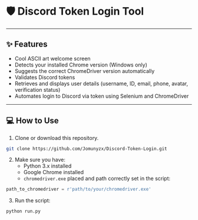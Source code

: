 # 🛡️ Discord Token Login Tool

---

## ✨ Features

- Cool ASCII art welcome screen
- Detects your installed Chrome version (Windows only)
- Suggests the correct ChromeDriver version automatically
- Validates Discord tokens
- Retrieves and displays user details (username, ID, email, phone, avatar, verification status)
- Automates login to Discord via token using Selenium and ChromeDriver

---

## 💻 How to Use

1. Clone or download this repository.
```bash
git clone https://github.com/Jomunyzx/Discord-Token-Login.git
```
2. Make sure you have:
   - Python 3.x installed
   - Google Chrome installed
   - `chromedriver.exe` placed and path correctly set in the script:
```python
path_to_chromedriver = r'path/to/your/chromedriver.exe'
```
3. Run the script:

```bash
python run.py
```